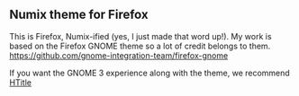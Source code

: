 ## Numix theme for Firefox

This is Firefox, Numix-ified (yes, I just made that word up!). My work is based on the Firefox GNOME theme so a lot of credit belongs to them.
https://github.com/gnome-integration-team/firefox-gnome

If you want the GNOME 3 experience along with the theme, we recommend [HTitle](https://addons.mozilla.org/en-US/firefox/addon/htitle)
